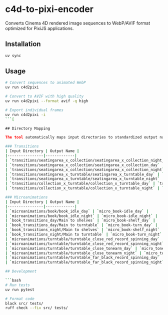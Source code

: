 # c4d-to-pixi-encoder

Converts Cinema 4D rendered image sequences to WebP/AVIF format optimized for PixiJS applications.

## Installation

```bash
uv sync
```

## Usage

```bash
# Convert sequences to animated WebP
uv run c4d2pixi

# Convert to AVIF with high quality
uv run c4d2pixi --format avif -q high

# Export individual frames
uv run c4d2pixi -i
```[

## Directory Mapping

The tool automatically maps input directories to standardized output names:

### Transitions
| Input Directory | Output Name |
|----------------|-------------|
| `transitions/seatingarea_x_collection/seatingarea_x_collection_night_nobook` | `transition_seat-coll_night-nb` |
| `transitions/seatingarea_x_collection/seatingarea_x_collection_day` | `transition_seat-coll_day` |
| `transitions/seatingarea_x_collection/seatingarea_x_collection_night` | `transition_seat-coll_night` |
| `transitions/seatingarea_x_turntable/seatingarea_x_turntable_day` | `transition_seat-turn_day` |
| `transitions/seatingarea_x_turntable/seatingarea_x_turntable_night` | `transition_seat-turn_night` |
| `transitions/collection_x_turntable/collection_x_turntable_day` | `transition_coll-turn_day` |
| `transitions/collection_x_turntable/collection_x_turntable_night` | `transition_coll-turn_night` |

### Microanimations
| Input Directory | Output Name |
|----------------|-------------|
| `microanimations/book/book_idle_day` | `micro_book-idle_day` |
| `microanimations/book/book_idle_night` | `micro_book-idle_night` |
| `book_transitions_day/Main to shelves` | `micro_book-shelf_day` |
| `book_transitions_day/Main to turntable` | `micro_book-turn_day` |
| `book_transitions_night/Main to shelves` | `micro_book-shelf_night` |
| `book_transitions_night/Main to turntable` | `micro_book-turn_night` |
| `microanimations/turntable/turntable_close_red_record_spinning_day` | `micro_vinyl-spin_day` |
| `microanimations/turntable/turntable_close_red_record_spinning_night` | `micro_vinyl-spin_night` |
| `microanimations/turntable/turntable_close_tonearm_day` | `micro_tonearm_day` |
| `microanimations/turntable/turntable_close_tonearm_night` | `micro_tonearm_night` |
| `microanimations/turntable/turntable_far_black_record_spinning_day` | `micro_vinyl-spin-far_day` |
| `microanimations/turntable/turntable_far_black_record_spinning_night` | `micro_vinyl-spin-far_night` |

## Development

```bash
# Run tests
uv run pytest

# Format code
black src/ tests/
ruff check --fix src/ tests/
```